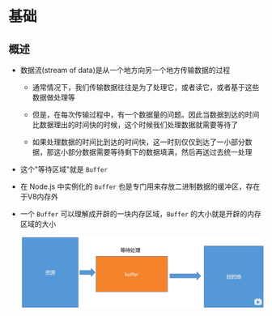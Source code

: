 # 基础

## 概述

+ 数据流(stream of data)是从一个地方向另一个地方传输数据的过程

  + 通常情况下，我们传输数据往往是为了处理它，或者读它，或者基于这些数据做处理等

  + 但是，在每次传输过程中，有一个数据量的问题。因此当数据到达的时间比数据理出的时间快的时候，这个时候我们处理数据就需要等待了

  + 如果处理数据的时间比到达的时间快，这一时刻仅仅到达了一小部分数据，那这小部分数据需要等待剩下的数据填满，然后再送过去统一处理

+ 这个"等待区域"就是 `Buffer`

+ 在 Node.js 中实例化的 `Buffer` 也是专门用来存放二进制数据的缓冲区，存在于V8内存外

+ 一个 `Buffer` 可以理解成开辟的一块内存区域，`Buffer` 的大小就是开辟的内存区域的大小

  ![buffer](images/buffer.jpg)
